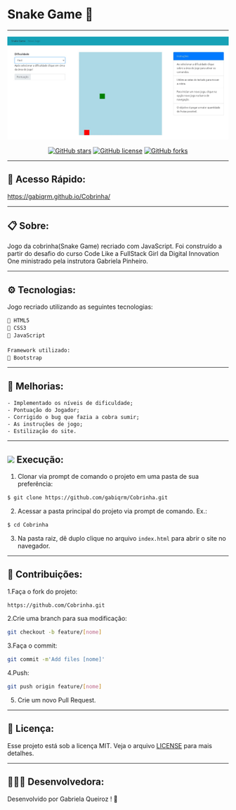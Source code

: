 # Snake Game 🐍
---

<p align="center">
   <img src="public/image/logo.jpg" alt="SnakeGame"/>
</p>

<div align="center">

[![GitHub stars](https://img.shields.io/github/stars/gabiqrm/Cobrinha)](https://github.com/gabiqrm/Cobrinha)<space> <space>[![GitHub license](https://img.shields.io/github/license/gabiqrm/Cobrinha)](https://github.com/gabiqrm/Cobrinha/blob/master/LICENSE)<space> <space>[![GitHub forks](https://img.shields.io/github/forks/gabiqrm/Cobrinha)](https://github.com/gabiqrm/Cobrinha/)

</div>

---
## 🔎 Acesso Rápido:
https://gabiqrm.github.io/Cobrinha/

---

## 📋 Sobre:

Jogo da cobrinha(Snake Game) recriado com JavaScript. 
Foi construído a partir do desafio do curso Code Like a FullStack Girl da Digital Innovation One ministrado pela instrutora Gabriela Pinheiro.

---
## ⚙️ Tecnologias:

Jogo recriado utilizando as seguintes tecnologias:

```bash
📍 HTML5
📍 CSS3
📍 JavaScript

Framework utilizado: 
📍 Bootstrap
```
---
## 🔧 Melhorias:

```
- Implementado os níveis de dificuldade;
- Pontuação do Jogador;
- Corrigido o bug que fazia a cobra sumir;
- As instruções de jogo;
- Estilização do site.
```

---
## ![](https://img.icons8.com/metro/20/000000/run-command.png) Execução:
1. Clonar via prompt de comando o projeto em uma pasta de sua preferência:
```bash
$ git clone https://github.com/gabiqrm/Cobrinha.git
```
2. Acessar a pasta principal do projeto via prompt de comando. Ex.:
```bash
$ cd Cobrinha
```
3. Na pasta raiz, dê duplo clique no arquivo `index.html` para abrir o site no navegador.

---
## 🔗 Contribuições:

1.Faça o fork do projeto:
```bash
https://github.com/Cobrinha.git
```
2.Crie uma branch para sua modificação:
```bash
git checkout -b feature/[nome]
```
3.Faça o commit:
```bash
git commit -m'Add files [nome]'
```
4.Push:
```bash
git push origin feature/[nome]
```
5. Crie um novo Pull Request.

---
## 🔐 Licença:
Esse projeto está sob a licença MIT. Veja o arquivo [LICENSE](LICENSE) para mais detalhes.

---

## 👩🏻‍💻 Desenvolvedora:

Desenvolvido por Gabriela Queiroz ! 💜
